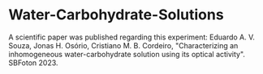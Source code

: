 # Water-Carbohydrate-Solutions

A scientific paper was published regarding this experiment: Eduardo A. V. Souza, Jonas H. Osório, Cristiano M. B. Cordeiro, "Characterizing an inhomogeneous water-carbohydrate solution using its optical activity". SBFoton 2023.
